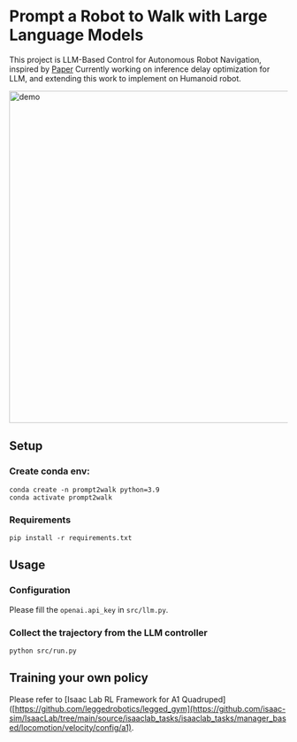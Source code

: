 # Prompt a Robot to Walk with Large Language Models

This project is LLM-Based Control for Autonomous Robot Navigation, inspired by [Paper](https://arxiv.org/abs/2309.09969) Currently working on inference delay optimization for LLM, and extending this work to implement on Humanoid robot.

<img src="gif/llm_robot_1" alt="demo" width="600" />



## Setup

### Create conda env:

```shell
conda create -n prompt2walk python=3.9
conda activate prompt2walk
```

### Requirements

```shell
pip install -r requirements.txt
```

## Usage

### Configuration

Please fill the `openai.api_key` in `src/llm.py`.

### Collect the trajectory from the LLM controller

```shell
python src/run.py
```


## Training your own policy

Please refer to [Isaac Lab RL Framework for A1 Quadruped]([https://github.com/leggedrobotics/legged_gym](https://github.com/isaac-sim/IsaacLab/tree/main/source/isaaclab_tasks/isaaclab_tasks/manager_based/locomotion/velocity/config/a1).

